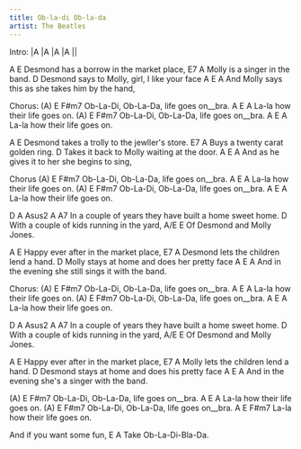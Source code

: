 ```yaml
---
title: Ob-la-di Ob-la-da
artist: The Beatles
---
```

Intro: |A   |A   |A   |A   ||

A                           E
Desmond has a borrow in the market place,
E7                       A
Molly is a singer in the band.
                               D
Desmond says to Molly, girl, I like your face
          A                E                A
And Molly says this as she takes him by the hand,

Chorus:
(A)                           E   F#m7
Ob-La-Di, Ob-La-Da, life goes on__bra.
A               E         A
La-la how their life goes on.
(A)                           E   F#m7
Ob-La-Di, Ob-La-Da, life goes on__bra.
A               E         A
La-la how their life goes on.

A                             E
Desmond takes a trolly to the jewller's store.
E7                         A
Buys a twenty carat golden ring.
                               D
Takes it back to Molly waiting at the door.
          A               E             A
And as he gives it to her she begins to sing,

Chorus
(A)                           E   F#m7
Ob-La-Di, Ob-La-Da, life goes on__bra.
A               E         A
La-la how their life goes on.
(A)                           E   F#m7
Ob-La-Di, Ob-La-Da, life goes on__bra.
A               E         A
La-la how their life goes on.

D                                                      A Asus2 A A7
In a couple of years they have built a home sweet home.
D
With a couple of kids running in the yard,
   A/E                 E
Of Desmond and Molly Jones.

A                       E
Happy ever after in the market place,
E7                               A
Desmond lets the children lend a hand.
                                 D
Molly stays at home and does her pretty face
           A                 E                 A
And in the evening she still sings it with the band.

Chorus:
(A)                           E   F#m7
Ob-La-Di, Ob-La-Da, life goes on__bra.
A               E         A
La-la how their life goes on.
(A)                           E   F#m7
Ob-La-Di, Ob-La-Da, life goes on__bra.
A               E         A
La-la how their life goes on.

D                                                      A Asus2 A A7
In a couple of years they have built a home sweet home.
D
With a couple of kids running in the yard,
   A/E                 E
Of Desmond and Molly Jones.

A                       E
Happy ever after in the market place,
E7                               A
Molly lets the children lend a hand.
                                 D
Desmond stays at home and does his pretty face
           A               E               A
And in the evening she's a singer with the band.

(A)                           E   F#m7
Ob-La-Di, Ob-La-Da, life goes on__bra.
A               E         A
La-la how their life goes on.
(A)                           E   F#m7
Ob-La-Di, Ob-La-Da, life goes on__bra.
A               E         F#m7
La-la how their life goes on.

And if you want some fun,
     E            A
Take Ob-La-Di-Bla-Da.
